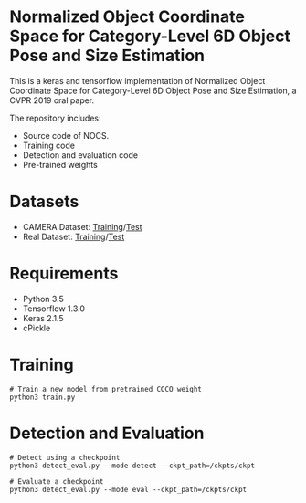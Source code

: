 # Normalized Object Coordinate Space for Category-Level 6D Object Pose and Size Estimation
This is a keras and tensorflow implementation of Normalized Object Coordinate Space for Category-Level 6D Object Pose and Size Estimation, a CVPR 2019 oral paper. 

The repository includes:

* Source code of NOCS.
* Training code
* Detection and evaluation code
* Pre-trained weights

# Datasets
* CAMERA Dataset: [Training](http://download.cs.stanford.edu/orion/nocs/camera_train.zip)/[Test](http://download.cs.stanford.edu/orion/nocs/camera_val.zip)
* Real Dataset: [Training](http://download.cs.stanford.edu/orion/nocs/real_train.zip)/[Test](http://download.cs.stanford.edu/orion/nocs/real_test.zip)


# Requirements
* Python 3.5
* Tensorflow 1.3.0
* Keras 2.1.5
* cPickle

# Training
```
# Train a new model from pretrained COCO weight
python3 train.py
```

# Detection and Evaluation
```
# Detect using a checkpoint
python3 detect_eval.py --mode detect --ckpt_path=/ckpts/ckpt 

# Evaluate a checkpoint
python3 detect_eval.py --mode eval --ckpt_path=/ckpts/ckpt 

```

